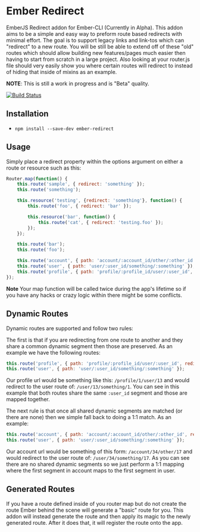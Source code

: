 # Ember Redirect

EmberJS Redirect addon for Ember-CLI (Currently in Alpha). This addon aims to be a simple and easy way to preform route based redirects with minimal effort. The goal is to support legacy links and link-tos which can "redirect" to a new route. You will be still be able to extend off of these "old" routes which should allow building new features/pages much easier then having to start from scratch in a large project. Also looking at your router.js file should very easily show you where certain routes will redirect to instead of hiding that inside of mixins as an example.

**NOTE**: This is still a work in progress and is "Beta" quality.

[![Build Status](https://travis-ci.org/thoov/ember-redirect.svg?branch=master)](https://travis-ci.org/thoov/ember-redirect)

## Installation ##

* `npm install --save-dev ember-redirect`

## Usage ##

Simply place a redirect property within the options argument on either a route or resource such as this:

```js
Router.map(function() {
    this.route('sample', { redirect: 'something' });
    this.route('something');

    this.resource('testing', {redirect: 'something'}, function() {
        this.route('foo', { redirect: 'bar' });

        this.resource('bar', function() {
            this.route('cat', { redirect: 'testing.foo' });
        });
    });

    this.route('bar');
    this.route('foo');

    this.route('account', { path: 'account/:account_id/other/:other_id', redirect: 'user' });
    this.route('user', { path: 'user/:user_id/something/:something' });
    this.route('profile', { path: 'profile/:profile_id/user/:user_id', redirect: 'user' });
});
```

**Note** Your map function will be called twice during the app's lifetime so if you have any hacks or crazy logic within
there might be some conflicts.

## Dynamic Routes ##

Dynamic routes are supported and follow two rules:

The first is that if you are redirecting from one route to another and they share a common
dynamic segment then those are preserved. As an example we have the following routes:

```js
this.route('profile', { path: 'profile/:profile_id/user/:user_id', redirect: 'user' });
this.route('user', { path: 'user/:user_id/something/:something' });
```

Our profile url would be something like this: `/profile/1/user/13` and would redirect to
the user route of: `/user/13/something/1`. You can see in this example that both routes
share the same `:user_id` segment and those are mapped together.

The next rule is that once all shared dynamic segments are matched (or there are none) then
we simple fall back to doing a 1:1 match. As an example:

```js
this.route('account', { path: 'account/:account_id/other/:other_id', redirect: 'user' });
this.route('user', { path: 'user/:user_id/something/:something' });
```

Our account url would be something of this form: `/account/34/other/17` and would
redirect to the user route of: `/user/34/something/17`. As you can see there are no
shared dynamic segments so we just perform a 1:1 mapping where the first segment in account
maps to the first segment in user.

## Generated Routes ##

If you have a route defined inside of you router map but do not create the route Ember behind the scene will generate a "basic" route
for you. This addon will instead generate the route and then apply its magic to the newly generated route. After it does
that, it will register the route onto the app.
